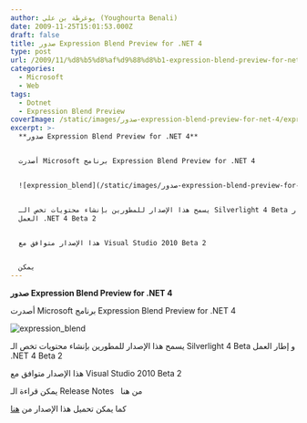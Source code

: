 ```yaml
---
author: يوغرطة بن علي (Youghourta Benali)
date: 2009-11-25T15:01:53.000Z
draft: false
title: صدور Expression Blend Preview for .NET 4
type: post
url: /2009/11/%d8%b5%d8%af%d9%88%d8%b1-expression-blend-preview-for-net-4/
categories:
  - Microsoft
  - Web
tags:
  - Dotnet
  - Expression Blend Preview
coverImage: /static/images/صدور-expression-blend-preview-for-net-4/expression_blend.jpg
excerpt: >-
  **صدور Expression Blend Preview for .NET 4**


  أصدرت Microsoft برنامج Expression Blend Preview for .NET 4


  ![expression_blend](/static/images/صدور-expression-blend-preview-for-net-4/expression_blend.jpg)


  يسمح هذا الإصدار للمطورين بإنشاء محتويات تخص الـ Silverlight 4 Beta و إطار
  العمل .NET 4 Beta 2


  هذا الإصدار متوافق مع Visual Studio 2010 Beta 2


  يمكن
---
```

**صدور Expression Blend Preview for .NET 4**

أصدرت Microsoft برنامج Expression Blend Preview for .NET 4

![expression_blend](/static/images/صدور-expression-blend-preview-for-net-4/expression_blend.jpg)

يسمح هذا الإصدار للمطورين بإنشاء محتويات تخص الـ Silverlight 4 Beta و إطار العمل .NET 4 Beta 2

هذا الإصدار متوافق مع Visual Studio 2010 Beta 2

يمكن قراءة الـ Release Notes   من هنا

كما يمكن تحميل هذا الإصدار من [هنا](http://www.microsoft.com/downloads/details.aspx?FamilyID=6806e466-dd25-482b-a9b3-3f93d2599699\&displaylang=en)
